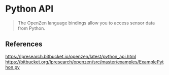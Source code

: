 # Python API
> The OpenZen language bindings allow you to access sensor data from Python.

## References
https://lpresearch.bitbucket.io/openzen/latest/python_api.html   
https://bitbucket.org/lpresearch/openzen/src/master/examples/ExamplePython.py   

